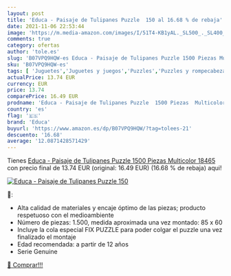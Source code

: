 ```yaml
---
layout: post
title: 'Educa - Paisaje de Tulipanes Puzzle  150 al 16.68 % de rebaja'
date: 2021-11-06 22:53:44
image: 'https://m.media-amazon.com/images/I/51T4-KB1yAL._SL500_._SL400_.jpg'
comments: true
category: ofertas
author: 'tole.es'
slug: 'B07VPQ9HQW-es Educa - Paisaje de Tulipanes Puzzle 1500 Piezas Multicolor...'
sku: 'B07VPQ9HQW-es'
tags: [ 'Juguetes','Juguetes y juegos','Puzzles','Puzzles y rompecabezas','educa','puzzle', ]
actualPrice: 13.74 EUR
currency: EUR
price: 13.74
comparePrice: 16.49 EUR
prodname: 'Educa - Paisaje de Tulipanes Puzzle  1500 Piezas  Multicolor  18465 '
country: 'es'
flag: '🇪🇸'
brand: 'Educa'
buyurl: 'https://www.amazon.es/dp/B07VPQ9HQW/?tag=tolees-21'
descuento: '16.68'
average: '12.0871428571429'
---
```


Tienes [Educa - Paisaje de Tulipanes Puzzle  1500 Piezas  Multicolor  18465 ](https://www.amazon.es/dp/B07VPQ9HQW/?tag=tolees-21) con precio final de  13.74 EUR (original: 16.49 EUR) (16.68 %  de rebaja) aqui!

[![Educa - Paisaje de Tulipanes Puzzle  150](https://m.media-amazon.com/images/I/51T4-KB1yAL._SL500_._SL400_.jpg)](https://www.amazon.es/dp/B07VPQ9HQW/?tag=tolees-21)

🔎:

- Alta calidad de materiales y encaje óptimo de las piezas; producto respetuoso con el medioambiente
- Número de piezas: 1.500, medida aproximada una vez montado: 85 x 60
- Incluye la cola especial FIX PUZZLE para poder colgar el puzzle una vez finalizado el montaje
- Edad recomendada: a partir de 12 años
- Serie Genuine

[🛒 Comprar!!!](https://www.amazon.es/dp/B07VPQ9HQW/?tag=tolees-21)
